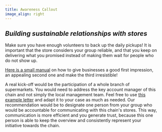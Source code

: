 ```yaml
---
title: Awareness Callout
image_align: right
---
```


## <div class="fa fa-briefcase"></div> _Building sustainable relationships with stores_
Make sure you have enough volunteers to back up the daily pickups! It is important that the store considers your group reliable, and that you keep on delivering what you promised instead of making them wait for people who do not show up.

<a href="https://community.foodsaving.world/t/guide-how-to-build-and-maintain-cooperations-with-stores/63" target="_blank">Here is a small manual</a> on how to give businesses a good first impression, an appealing second one and make the third irresistible!

A real kick-off would be the participation of a whole branch of supermarkets. You would need to address the key account manager of this chain and not simply the local management team. Feel free to use <a href="https://community.foodsaving.world/t/template-text-letter-to-s-chain-hq/69" target="_blank">this example letter</a> and adapt it to your case as much as needed. Our recommendation would be to designate one person from your group who would be accountable for communicating with this chain's stores. This way, communication is more efficient and you generate trust, because this one person is able to keep the overview and consistently represent your initiative towards the chain.
